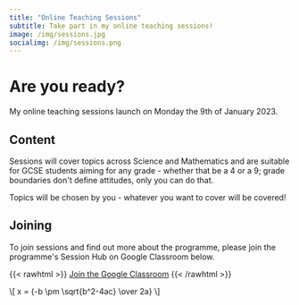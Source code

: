 ```yaml
---
title: "Online Teaching Sessions"
subtitle: Take part in my online teaching sessions!
image: /img/sessions.jpg
socialimg: /img/sessions.png
---
```


# Are you ready?

My online teaching sessions launch on Monday the 9th of January 2023.

## Content

Sessions will cover topics across Science and Mathematics and are suitable for GCSE students aiming for any grade - whether that be a 4 or a 9; grade boundaries don't define attitudes, only you can do that.

Topics will be chosen by you - whatever you want to cover will be covered!

## Joining

To join sessions and find out more about the programme, please join the programme's Session Hub on Google Classroom below.

{{< rawhtml >}}
<a href="https://link.neoski.tk/ijPncZ" class="btn raise">Join the Google Classroom</a>
{{< /rawhtml >}}

\\[ x = {-b \pm \sqrt{b^2-4ac} \over 2a} \\]
